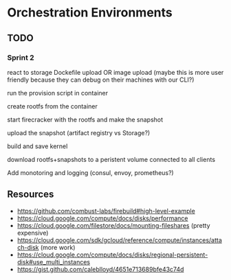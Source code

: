 # Orchestration Environments

## TODO

### Sprint 2

react to storage Dockefile upload OR image upload (maybe this is more user friendly because they can debug on their machines with our CLI?)

run the provision script in container

create rootfs from the container

start firecracker with the rootfs and make the snapshot

upload the snapshot (artifact registry vs Storage?)

build and save kernel

download rootfs+snapshots to a peristent volume connected to all clients

Add monotoring and logging (consul, envoy, prometheus?)

## Resources
- https://github.com/combust-labs/firebuild#high-level-example
- https://cloud.google.com/compute/docs/disks/performance
- https://cloud.google.com/filestore/docs/mounting-fileshares (pretty expensive)
- https://cloud.google.com/sdk/gcloud/reference/compute/instances/attach-disk (more work)
- https://cloud.google.com/compute/docs/disks/regional-persistent-disk#use_multi_instances
- https://gist.github.com/caleblloyd/4651e713689bfe43c74d
